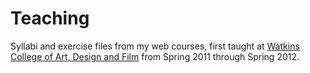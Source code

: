 Teaching
========

Syllabi and exercise files from my web courses, first taught at [Watkins College of Art, Design and Film](http://watkins.edu) from Spring 2011 through Spring 2012.
